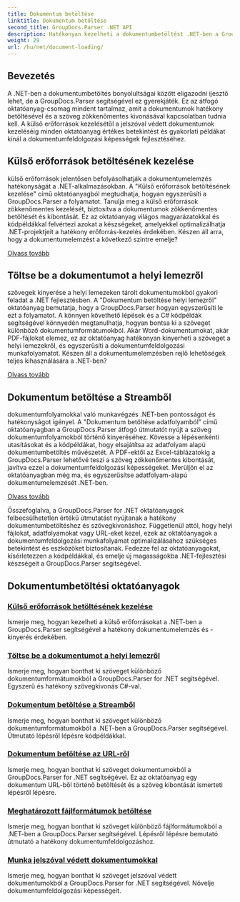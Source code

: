 ```yaml
---
title: Dokumentum betöltése
linktitle: Dokumentum betöltése
second_title: GroupDocs.Parser .NET API
description: Hatékonyan kezelheti a dokumentumbetöltést .NET-ben a GroupDocs.Parser segítségével. Tanuljon meg szöveget kivonni helyi lemezekről, adatfolyamokról, URL-ekről és egyebekről.
weight: 29
url: /hu/net/document-loading/
---
```

## Bevezetés

A .NET-ben a dokumentumbetöltés bonyolultságai között eligazodni ijesztő lehet, de a GroupDocs.Parser segítségével ez gyerekjáték. Ez az átfogó oktatóanyag-csomag mindent tartalmaz, amit a dokumentumok hatékony betöltésével és a szöveg zökkenőmentes kivonásával kapcsolatban tudnia kell. A külső erőforrások kezelésétől a jelszóval védett dokumentumok kezeléséig minden oktatóanyag értékes betekintést és gyakorlati példákat kínál a dokumentumfeldolgozási képességek fejlesztéséhez.

## Külső erőforrások betöltésének kezelése

külső erőforrások jelentősen befolyásolhatják a dokumentumelemzés hatékonyságát a .NET-alkalmazásokban. A "Külső erőforrások betöltésének kezelése" című oktatóanyagból megtudhatja, hogyan egyszerűsíti a GroupDocs.Parser a folyamatot. Tanulja meg a külső erőforrások zökkenőmentes kezelését, biztosítva a dokumentumok zökkenőmentes betöltését és kibontását. Ez az oktatóanyag világos magyarázatokkal és kódpéldákkal felvértezi azokat a készségeket, amelyekkel optimalizálhatja .NET-projektjeit a hatékony erőforrás-kezelés érdekében. Készen áll arra, hogy a dokumentumelemzést a következő szintre emelje?

[Olvass tovább](./handling-loading-of-external-resources/)

## Töltse be a dokumentumot a helyi lemezről

szövegek kinyerése a helyi lemezeken tárolt dokumentumokból gyakori feladat a .NET fejlesztésben. A "Dokumentum betöltése helyi lemezről" oktatóanyag bemutatja, hogy a GroupDocs.Parser hogyan egyszerűsíti le ezt a folyamatot. A könnyen követhető lépések és a C# kódpéldák segítségével könnyedén megtanulhatja, hogyan bontsa ki a szöveget különböző dokumentumformátumokból. Akár Word-dokumentumokat, akár PDF-fájlokat elemez, ez az oktatóanyag hatékonyan kinyerheti a szöveget a helyi lemezekről, és egyszerűsíti a dokumentumfeldolgozási munkafolyamatot. Készen áll a dokumentumelemzésben rejlő lehetőségek teljes kihasználására a .NET-ben?

[Olvass tovább](./load-document-from-local-disk/)

## Dokumentum betöltése a Streamből

dokumentumfolyamokkal való munkavégzés .NET-ben pontosságot és hatékonyságot igényel. A "Dokumentum betöltése adatfolyamból" című oktatóanyagban a GroupDocs.Parser átfogó útmutatót nyújt a szöveg dokumentumfolyamokból történő kinyeréséhez. Kövesse a lépésenkénti utasításokat és a kódpéldákat, hogy elsajátítsa az adatfolyam alapú dokumentumbetöltés művészetét. A PDF-ektől az Excel-táblázatokig a GroupDocs.Parser lehetővé teszi a szöveg zökkenőmentes kibontását, javítva ezzel a dokumentumfeldolgozási képességeket. Merüljön el az oktatóanyagban még ma, és egyszerűsítse adatfolyam-alapú dokumentumelemzését .NET-ben.

[Olvass tovább](./load-document-from-stream/)

Összefoglalva, a GroupDocs.Parser for .NET oktatóanyagok felbecsülhetetlen értékű útmutatást nyújtanak a hatékony dokumentumbetöltéshez és szövegkivonáshoz. Függetlenül attól, hogy helyi fájlokat, adatfolyamokat vagy URL-eket kezel, ezek az oktatóanyagok a dokumentumfeldolgozási munkafolyamat optimalizálásához szükséges betekintést és eszközöket biztosítanak. Fedezze fel az oktatóanyagokat, kísérletezzen a kódpéldákkal, és emelje új magasságokba .NET-fejlesztési készségeit a GroupDocs.Parser segítségével.

## Dokumentumbetöltési oktatóanyagok
### [Külső erőforrások betöltésének kezelése](./handling-loading-of-external-resources/)
Ismerje meg, hogyan kezelheti a külső erőforrásokat a .NET-ben a GroupDocs.Parser segítségével a hatékony dokumentumelemzés és -kinyerés érdekében.
### [Töltse be a dokumentumot a helyi lemezről](./load-document-from-local-disk/)
Ismerje meg, hogyan bonthat ki szöveget különböző dokumentumformátumokból a GroupDocs.Parser for .NET segítségével. Egyszerű és hatékony szövegkivonás C#-val.
### [Dokumentum betöltése a Streamből](./load-document-from-stream/)
Ismerje meg, hogyan bonthat ki szöveget különböző dokumentumformátumokból a .NET-ben a GroupDocs.Parser segítségével. Útmutató lépésről lépésre kódpéldákkal.
### [Dokumentum betöltése az URL-ről](./load-document-from-url/)
Ismerje meg, hogyan bonthat ki szöveget dokumentumokból a GroupDocs.Parser for .NET segítségével. Ez az oktatóanyag egy dokumentum URL-ből történő betöltését és a szöveg kibontását ismerteti lépésről lépésre.
### [Meghatározott fájlformátumok betöltése](./loading-specific-file-formats/)
Ismerje meg, hogyan bonthat ki szöveget különböző fájlformátumokból a .NET-ben a GroupDocs.Parser segítségével. Lépésről lépésre bemutató útmutató a hatékony dokumentumfeldolgozáshoz.
### [Munka jelszóval védett dokumentumokkal](./working-with-password-protected-documents/)
Ismerje meg, hogyan bonthat ki szöveget jelszóval védett dokumentumokból a GroupDocs.Parser for .NET segítségével. Növelje dokumentumfeldolgozási képességeit.